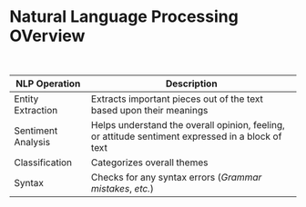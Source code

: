 # Natural Language Processing OVerview

<br>

| NLP Operation | Description |
| --- | --- |
| Entity Extraction | Extracts important pieces out of the text based upon their meanings |
| Sentiment Analysis | Helps understand the overall opinion, feeling, or attitude sentiment expressed in a block of text |
| Classification | Categorizes overall themes |
| Syntax | Checks for any syntax errors (*Grammar mistakes*, *etc.*) |
